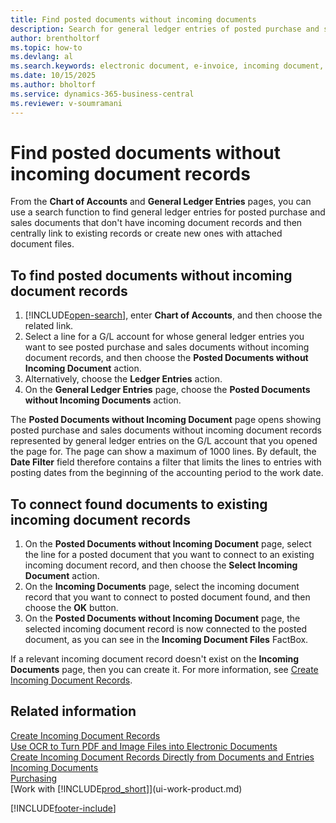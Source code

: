 ```yaml
---
title: Find posted documents without incoming documents
description: Search for general ledger entries of posted purchase and sales documents that lack associated incoming electronic documents, such as imported invoices.
author: brentholtorf
ms.topic: how-to
ms.devlang: al
ms.search.keywords: electronic document, e-invoice, incoming document, OCR, ecommerce, document exchange, import invoice
ms.date: 10/15/2025
ms.author: bholtorf
ms.service: dynamics-365-business-central
ms.reviewer: v-soumramani
---
```


# Find posted documents without incoming document records

From the **Chart of Accounts** and **General Ledger Entries** pages, you can use a search function to find general ledger entries for posted purchase and sales documents that don't have incoming document records and then centrally link to existing records or create new ones with attached document files.

## To find posted documents without incoming document records

1. [!INCLUDE[open-search](includes/open-search.md)], enter **Chart of Accounts**, and then choose the related link.
2. Select a line for a G/L account for whose general ledger entries you want to see posted purchase and sales documents without incoming document records, and then choose the **Posted Documents without Incoming Document** action.
3. Alternatively, choose the **Ledger Entries** action.
4. On the **General Ledger Entries** page, choose the **Posted Documents without Incoming Documents** action.

The **Posted Documents without Incoming Document** page opens showing posted purchase and sales documents without incoming document records represented by general ledger entries on the G/L account that you opened the page for. The page can show a maximum of 1000 lines. By default, the **Date Filter** field therefore contains a filter that limits the lines to entries with posting dates from the beginning of the accounting period to the work date.

## To connect found documents to existing incoming document records

1. On the **Posted Documents without Incoming Document** page, select the line for a posted document that you want to connect to an existing incoming document record, and then choose the **Select Incoming Document** action.
2. On the **Incoming Documents** page, select the incoming document record that you want to connect to posted document found, and then choose the **OK** button.
3. On the **Posted Documents without Incoming Document** page, the selected incoming document record is now connected to the posted document, as you can see in the **Incoming Document Files** FactBox.

If a relevant incoming document record doesn't exist on the **Incoming Documents** page, then you can create it. For more information, see [Create Incoming Document Records](across-how-create-income-document-records.md).

## Related information

[Create Incoming Document Records](across-how-create-income-document-records.md)  
[Use OCR to Turn PDF and Image Files into Electronic Documents](across-how-use-ocr-pdf-images-files.md)  
[Create Incoming Document Records Directly from Documents and Entries](across-how-connect-disconnect-income-document-records.md)  
[Incoming Documents](across-income-documents.md)  
[Purchasing](purchasing-manage-purchasing.md)  
[Work with [!INCLUDE[prod_short](includes/prod_short.md)]](ui-work-product.md)  

[!INCLUDE[footer-include](includes/footer-banner.md)]
